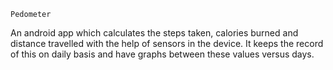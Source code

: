 `Pedometer`


An android app which calculates the steps taken, calories burned and distance travelled with the help of sensors in the device. It keeps the record of this on daily basis and have graphs between these values versus days.

